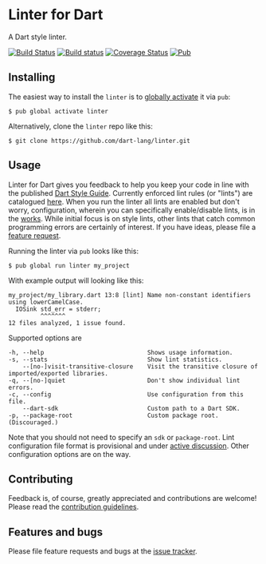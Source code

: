 # Linter for Dart

A Dart style linter.

[![Build Status](https://travis-ci.org/dart-lang/linter.svg)](https://travis-ci.org/dart-lang/linter)
[![Build status](https://ci.appveyor.com/api/projects/status/3a2437l58uhmvckm/branch/master?svg=true)](https://ci.appveyor.com/project/pq/linter/branch/master)
[![Coverage Status](https://coveralls.io/repos/dart-lang/linter/badge.svg)](https://coveralls.io/r/dart-lang/linter)
[![Pub](https://img.shields.io/pub/v/linter.svg)](https://pub.dartlang.org/packages/linter)

## Installing

The easiest way to install the `linter` is to [globally activate](https://www.dartlang.org/tools/pub/cmd/pub-global.html) it via `pub`:

    $ pub global activate linter

Alternatively, clone the `linter` repo like this:

    $ git clone https://github.com/dart-lang/linter.git

## Usage

Linter for Dart gives you feedback to help you keep your code in line with the published [Dart Style Guide](https://www.dartlang.org/articles/style-guide/). Currently enforced lint rules (or "lints") are catalogued [here](http://dart-lang.github.io/linter/lints/).  When you run the linter all lints are enabled but don't worry, configuration, wherein you can specifically enable/disable lints, is in the [works](https://github.com/dart-lang/linter/issues/7).  While initial focus is on style lints, other lints that catch common programming errors are certainly of interest.  If you have ideas, please file a [feature request][tracker].

Running the linter via `pub` looks like this:

    $ pub global run linter my_project

With example output will looking like this:

    my_project/my_library.dart 13:8 [lint] Name non-constant identifiers using lowerCamelCase.
      IOSink std_err = stderr;
             ^^^^^^^
    12 files analyzed, 1 issue found.

Supported options are

    -h, --help                             Shows usage information.
    -s, --stats                            Show lint statistics.
        --[no-]visit-transitive-closure    Visit the transitive closure of imported/exported libraries.
    -q, --[no-]quiet                       Don't show individual lint errors.
    -c, --config                           Use configuration from this file.
        --dart-sdk                         Custom path to a Dart SDK.
    -p, --package-root                     Custom package root. (Discouraged.)

Note that you should not need to specify an `sdk` or `package-root`. Lint configuration file format is provisional and under [active discussion](https://github.com/dart-lang/linter/issues/41). Other configuration options are on the way.  


## Contributing

Feedback is, of course, greatly appreciated and contributions are welcome! Please read the
[contribution guidelines](CONTRIBUTING.md).

## Features and bugs

Please file feature requests and bugs at the [issue tracker][tracker].

[tracker]: https://github.com/dart-lang/linter/issues

